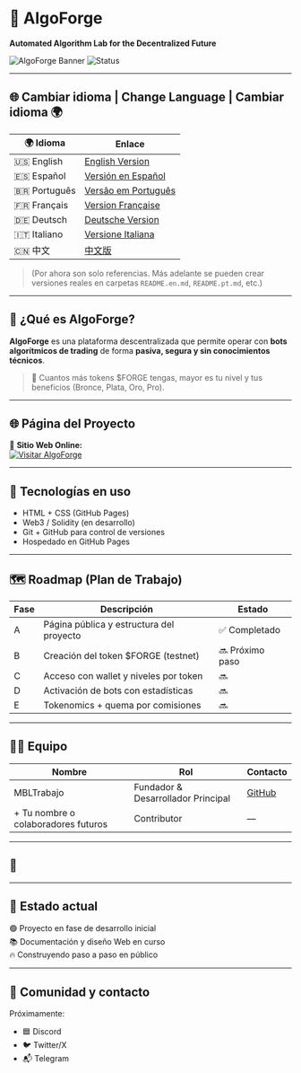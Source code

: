 # 🚀 AlgoForge

**Automated Algorithm Lab for the Decentralized Future**

![AlgoForge Banner](https://img.shields.io/badge/Blockchain-Web3-blue?style=flat-square) ![Status](https://img.shields.io/badge/status-en%20desarrollo-yellow?style=flat-square)

---

## 🌐 Cambiar idioma | Change Language | Cambiar idioma 🌍

| 🌍 Idioma | Enlace |
|----------|--------|
| 🇺🇸 English | [English Version](#) |
| 🇪🇸 Español | [Versión en Español](#) |
| 🇧🇷 Português | [Versão em Português](#) |
| 🇫🇷 Français | [Version Française](#) |
| 🇩🇪 Deutsch | [Deutsche Version](#) |
| 🇮🇹 Italiano | [Versione Italiana](#) |
| 🇨🇳 中文 | [中文版](#) |

> (Por ahora son solo referencias. Más adelante se pueden crear versiones reales en carpetas `README.en.md`, `README.pt.md`, etc.)

---

## 🧠 ¿Qué es AlgoForge?

**AlgoForge** es una plataforma descentralizada que permite operar con **bots algorítmicos de trading** de forma **pasiva, segura y sin conocimientos técnicos**.

> 🎯 Cuantos más tokens $FORGE tengas, mayor es tu nivel y tus beneficios (Bronce, Plata, Oro, Pro).

---

## 🌐 Página del Proyecto

🎉 **Sitio Web Online:**  
[![Visitar AlgoForge](https://img.shields.io/badge/🌍%20Ir%20a%20la%20Web-%20Click%20Aquí%20💻-brightgreen?style=for-the-badge)](https://mbltrabajo.github.io/algoforge/)

---

## 🧩 Tecnologías en uso

- HTML + CSS (GitHub Pages)
- Web3 / Solidity (en desarrollo)
- Git + GitHub para control de versiones
- Hospedado en GitHub Pages

---

## 🗺 Roadmap (Plan de Trabajo)

| Fase | Descripción | Estado |
|------|-------------|--------|
| A | Página pública y estructura del proyecto | ✅ Completado |
| B | Creación del token $FORGE (testnet) | 🔜 Próximo paso |
| C | Acceso con wallet y niveles por token | 🔜 |
| D | Activación de bots con estadísticas | 🔜 |
| E | Tokenomics + quema por comisiones | 🔜 |

---

## 👨‍💻 Equipo

| Nombre | Rol | Contacto |
|--------|-----|----------|
| MBLTrabajo | Fundador & Desarrollador Principal | [GitHub](https://github.com/mblTrabajo) |
| + Tu nombre o colaboradores futuros | Contributor | — |

---

## 🤝

---

## 📌 Estado actual

🟢 Proyecto en fase de desarrollo inicial  
📚 Documentación y diseño Web en curso  
🔥 Construyendo paso a paso en público

---

## 📣 Comunidad y contacto

Próximamente:
- 🟦 Discord
- 🐦 Twitter/X
- 📬 Telegram
